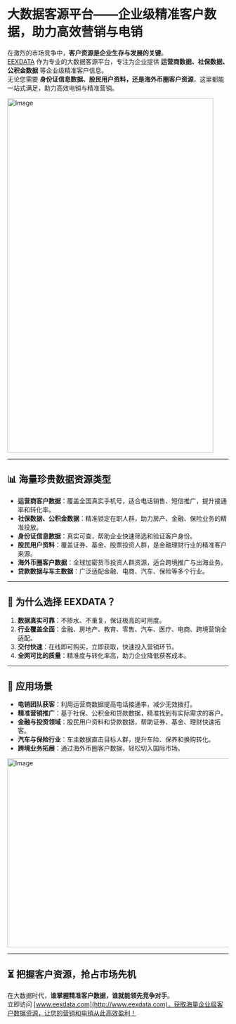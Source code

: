 # 大数据客源平台——企业级精准客户数据，助力高效营销与电销

在激烈的市场竞争中，**客户资源是企业生存与发展的关键**。  
[EEXDATA](http://www.eexdata.com) 作为专业的大数据客源平台，专注为企业提供 **运营商数据、社保数据、公积金数据** 等企业级精准客户信息。  
无论您需要 **身份证信息数据、股民用户资料，还是海外币圈客户资源**，这里都能一站式满足，助力高效电销与精准营销。

<img width="469" height="807" alt="Image" src="https://github.com/user-attachments/assets/7a3ec09e-57d5-4f65-b764-8b31f278b961" />

---

## 📊 海量珍贵数据资源类型
- **运营商客户数据**：覆盖全国真实手机号，适合电话销售、短信推广，提升接通率和转化率。  
- **社保数据、公积金数据**：精准锁定在职人群，助力房产、金融、保险业务的精准投放。  
- **身份证信息数据**：真实可查，帮助企业快速筛选和验证客户身份。  
- **股民用户资料**：覆盖证券、基金、股票投资人群，是金融理财行业的精准客户来源。  
- **海外币圈客户数据**：全球加密货币投资人群资源，适合跨境推广与出海业务。  
- **贷款数据与车主数据**：广泛适配金融、电商、汽车、保险等多个行业。  

---

## 💎 为什么选择 EEXDATA？
1. **数据真实可靠**：不掺水、不重复，保证极高的可用度。  
2. **行业覆盖全面**：金融、房地产、教育、零售、汽车、医疗、电商、跨境营销全适配。  
3. **交付快速**：在线即可购买，立即获取，快速投入营销环节。  
4. **全网可比的质量**：精准度与转化率高，助力企业降低获客成本。  

---

## 🚀 应用场景
- **电销团队获客**：利用运营商数据提高电话接通率，减少无效拨打。  
- **精准营销推广**：基于社保、公积金和贷款数据，精准找到有实际需求的客户。  
- **金融与投资领域**：股民用户资料和贷款数据，帮助证券、基金、理财快速拓客。  
- **汽车与保险行业**：车主数据直击目标人群，提升车险、保养和换购转化。  
- **跨境业务拓展**：通过海外币圈客户数据，轻松切入国际市场。  

<img width="1168" height="430" alt="Image" src="https://github.com/user-attachments/assets/3c85bc88-ab38-475a-a0e5-a58077553068" />

---

## ⏳ 把握客户资源，抢占市场先机
在大数据时代，**谁掌握精准客户数据，谁就能领先竞争对手**。  
立即访问 [www.eexdata.com](http://www.eexdata.com)，获取海量企业级客户数据资源，让您的营销和电销从此高效盈利！  
